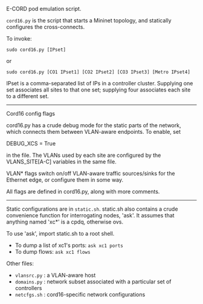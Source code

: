 E-CORD pod emulation script.

`cord16.py` is the script that starts a Mininet topology, and statically
configures the cross-connects.

To invoke:

    sudo cord16.py [IPset]

or 

    sudo cord16.py [CO1 IPset1] [CO2 IPset2] [CO3 IPset3] [Metro IPset4]

IPset is a comma-separated list of IPs in a controller cluster. Supplying one
set associates all sites to that one set; supplying four associates each site to
a different set.

----

Cord16 config flags

cord16.py has a crude debug mode for the static parts of the network, which
connects them between VLAN-aware endpoints. To enable, set 

DEBUG_XCS = True

in the file. The VLANs used by each site are configured by the VLANS_SITE[A-C]
variables in the same file.

VLAN* flags switch on/off VLAN-aware traffic sources/sinks for the Ethernet 
edge, or configure them in some way.

All flags are defined in cord16.py, along with more comments.

----

Static configurations are in `static.sh`. static.sh also contains a crude 
convenience function for interrogating nodes, 'ask'. It assumes that anything
named 'xc*' is a cpdq, otherwise ovs.

To use 'ask', import static.sh to a root shell.

- To dump a list of xc1's ports: `ask xc1 ports`
- To dump flows: `ask xc1 flows`

Other files:
- `vlansrc.py` : a VLAN-aware host
- `domains.py` : network subset associated with a particular set of controllers
- `netcfgs.sh` : cord16-specific network configurations
